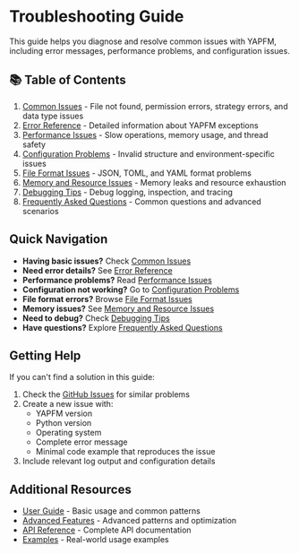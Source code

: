 # Troubleshooting Guide

This guide helps you diagnose and resolve common issues with YAPFM, including error messages, performance problems, and configuration issues.

## 📚 Table of Contents

1. [Common Issues](common_issues.md) - File not found, permission errors, strategy errors, and data type issues
2. [Error Reference](error_reference.md) - Detailed information about YAPFM exceptions
3. [Performance Issues](performance_issues.md) - Slow operations, memory usage, and thread safety
4. [Configuration Problems](configuration_problems.md) - Invalid structure and environment-specific issues
5. [File Format Issues](file_format_issues.md) - JSON, TOML, and YAML format problems
6. [Memory and Resource Issues](memory_resource_issues.md) - Memory leaks and resource exhaustion
7. [Debugging Tips](debugging_tips.md) - Debug logging, inspection, and tracing
8. [Frequently Asked Questions](frequently_asked_questions.md) - Common questions and advanced scenarios

## Quick Navigation

- **Having basic issues?** Check [Common Issues](common_issues.md)
- **Need error details?** See [Error Reference](error_reference.md)
- **Performance problems?** Read [Performance Issues](performance_issues.md)
- **Configuration not working?** Go to [Configuration Problems](configuration_problems.md)
- **File format errors?** Browse [File Format Issues](file_format_issues.md)
- **Memory issues?** See [Memory and Resource Issues](memory_resource_issues.md)
- **Need to debug?** Check [Debugging Tips](debugging_tips.md)
- **Have questions?** Explore [Frequently Asked Questions](frequently_asked_questions.md)

## Getting Help

If you can't find a solution in this guide:

1. Check the [GitHub Issues](https://github.com/mawuva/yapfm/issues) for similar problems
2. Create a new issue with:
   - YAPFM version
   - Python version
   - Operating system
   - Complete error message
   - Minimal code example that reproduces the issue
3. Include relevant log output and configuration details

## Additional Resources

- [User Guide](../user_guide/index.md) - Basic usage and common patterns
- [Advanced Features](../advanced/index.md) - Advanced patterns and optimization
- [API Reference](../api/index.md) - Complete API documentation
- [Examples](../usage_examples/index.md) - Real-world usage examples
